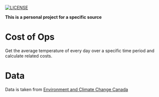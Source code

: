 [![LICENSE](https://img.shields.io/github/license/seanchristians/ops-cost-weather)](LICENSE)

**This is a personal project for a specific source**

# Cost of Ops

Get the average temperature of every day over a specific time period and calculate related costs.

# Data

Data is taken from [Environment and Climate Change Canada](https://climate.weather.gc.ca/historical_data/search_historic_data_e.html)
